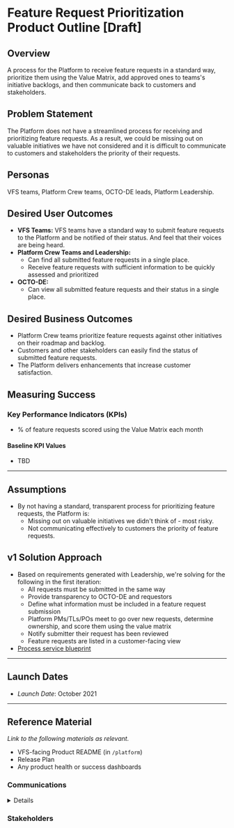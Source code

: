 # Feature Request Prioritization Product Outline [Draft]

## Overview

A process for the Platform to receive feature requests in a standard way, prioritize them using the Value Matrix, add approved ones to teams's initiative backlogs, and then communicate back to customers and stakeholders.

## Problem Statement

The Platform does not have a streamlined process for receiving and prioritizing feature requests. As a result, we could be missing out on valuable initiatives we have not considered and it is difficult to communicate to customers and stakeholders the priority of their requests.

## Personas

VFS teams, Platform Crew teams, OCTO-DE leads, Platform Leadership.

## Desired User Outcomes 
- **VFS Teams:** VFS teams have a standard way to submit feature requests to the Platform and be notified of their status. And feel that their voices are being heard.
- **Platform Crew Teams and Leadership:** 
  - Can find all submitted feature requests in a single place.
  - Receive feature requests with sufficient information to be quickly assessed and prioritized
- **OCTO-DE:**
  - Can view all submitted feature requests and their status in a single place.
  
## Desired Business Outcomes 
- Platform Crew teams prioritize feature requests against other initiatives on their roadmap and backlog.
- Customers and other stakeholders can easily find the status of submitted feature requests.
- The Platform delivers enhancements that increase customer satisfaction.

## Measuring Success

### Key Performance Indicators (KPIs)

- % of feature requests scored using the Value Matrix each month

#### Baseline KPI Values

- TBD

------

## Assumptions
- By not having a standard, transparent process for prioritizing feature requests, the Platform is:
  - Missing out on valuable initiatives we didn't think of - most risky.
  - Not communicating effectively to customers the priority of feature requests.

## v1 Solution Approach 
- Based on requirements generated with Leadership, we're solving for the following in the first iteration:
  - All requests must be submitted in the same way
  - Provide transparency to OCTO-DE and requestors
  - Define what information must be included in a feature request submission
  - Platform PMs/TLs/POs meet to go over new requests, determine ownership, and score them using the value matrix
  - Notify submitter their request has been reviewed
  - Feature requests are listed in a customer-facing view
- [Process service blueprint](https://app.mural.co/t/adhocvetsgov9623/m/adhocvetsgov9623/1632422771641/e25aecbfd12cd311f5d824b372568f411d679f79?sender=jameschasia4977) 

------

## Launch Dates

- *Launch Date*: October 2021

------

## Reference Material

*Link to the following materials as relevant.*

- VFS-facing Product README (in `/platform`)
- Release Plan
- Any product health or success dashboards

### Communications

<details style="box-sizing: border-box; display: block; margin-top: 0px; margin-bottom: 16px;"></details>

### Stakeholders
